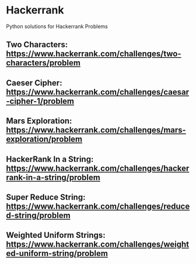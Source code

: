 # Hackerrank
Python solutions for Hackerrank Problems

## Two Characters: https://www.hackerrank.com/challenges/two-characters/problem
## Caeser Cipher: https://www.hackerrank.com/challenges/caesar-cipher-1/problem
## Mars Exploration: https://www.hackerrank.com/challenges/mars-exploration/problem
## HackerRank In a String: https://www.hackerrank.com/challenges/hackerrank-in-a-string/problem
## Super Reduce String: https://www.hackerrank.com/challenges/reduced-string/problem
## Weighted Uniform Strings: https://www.hackerrank.com/challenges/weighted-uniform-string/problem
